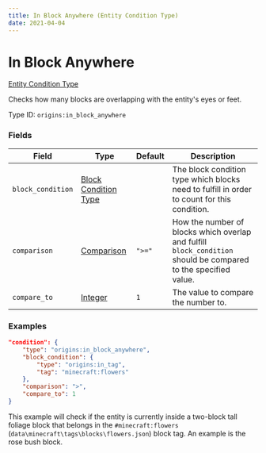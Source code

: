 ```yaml
---
title: In Block Anywhere (Entity Condition Type)
date: 2021-04-04
---
```


# In Block Anywhere

[Entity Condition Type](../entity_condition_types.md)

Checks how many blocks are overlapping with the entity's eyes or feet.

Type ID: `origins:in_block_anywhere`


### Fields

Field  | Type | Default | Description
-------|------|---------|-------------
`block_condition` | [Block Condition Type](../block_condition_types.md) | |  The block condition type which blocks need to fulfill in order to count for this condition.
`comparison` | [Comparison](../data_types/comparison.md) | `">="` |  How the number of blocks which overlap and fulfill `block_condition` should be compared to the specified value.
`compare_to` | [Integer](../data_types/integer.md) | `1` |  The value to compare the number to.


### Examples

```json
"condition": {
    "type": "origins:in_block_anywhere",
    "block_condition": {
        "type": "origins:in_tag",
        "tag": "minecraft:flowers"
    },
    "comparison": ">",
    "compare_to": 1
}
```

This example will check if the entity is currently inside a two-block tall foliage block that belongs in the `#minecraft:flowers` (`data\minecraft\tags\blocks\flowers.json`) block tag. An example is the rose bush block.
